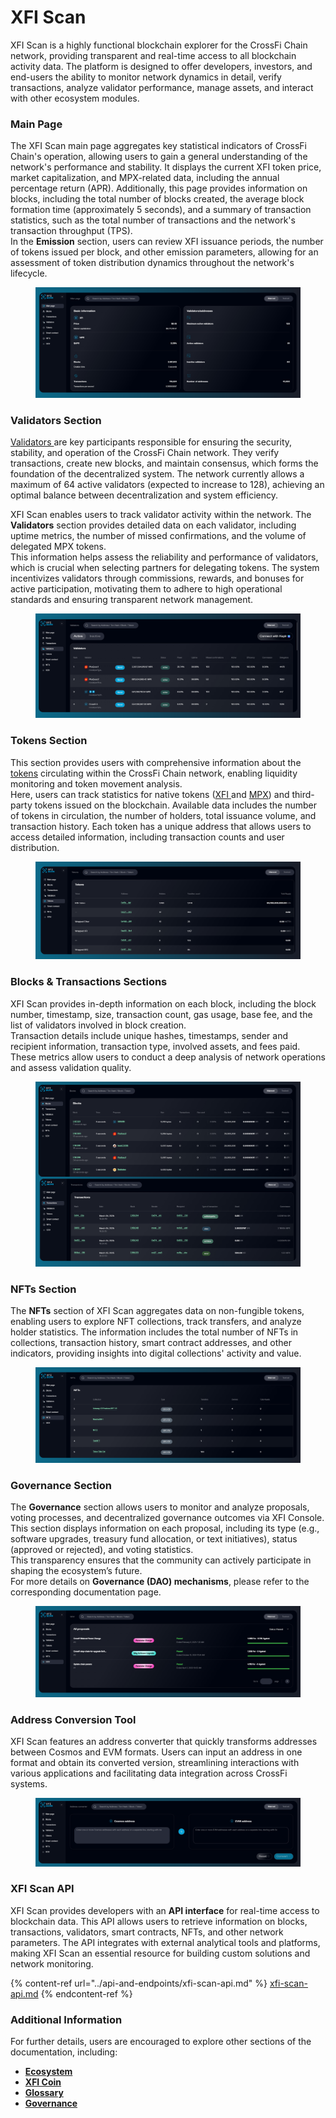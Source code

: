 # XFI Scan

XFI Scan is a highly functional blockchain explorer for the CrossFi Chain network, providing transparent and real-time access to all blockchain activity data. The platform is designed to offer developers, investors, and end-users the ability to monitor network dynamics in detail, verify transactions, analyze validator performance, manage assets, and interact with other ecosystem modules.

### **Main Page**

The XFI Scan main page aggregates key statistical indicators of CrossFi Chain's operation, allowing users to gain a general understanding of the network's performance and stability. It displays the current XFI token price, market capitalization, and MPX-related data, including the annual percentage return (APR). Additionally, this page provides information on blocks, including the total number of blocks created, the average block formation time (approximately 5 seconds), and a summary of transaction statistics, such as the total number of transactions and the network's transaction throughput (TPS).\
In the **Emission** section, users can review XFI issuance periods, the number of tokens issued per block, and other emission parameters, allowing for an assessment of token distribution dynamics throughout the network's lifecycle.

<figure><img src="../.gitbook/assets/image.png" alt=""><figcaption></figcaption></figure>

### **Validators Section**

[Validators ](../node-operators/becoming-a-validator/)are key participants responsible for ensuring the security, stability, and operation of the CrossFi Chain network. They verify transactions, create new blocks, and maintain consensus, which forms the foundation of the decentralized system. The network currently allows a maximum of 64 active validators (expected to increase to 128), achieving an optimal balance between decentralization and system efficiency.

XFI Scan enables users to track validator activity within the network. The **Validators** section provides detailed data on each validator, including uptime metrics, the number of missed confirmations, and the volume of delegated MPX tokens.\
This information helps assess the reliability and performance of validators, which is crucial when selecting partners for delegating tokens. The system incentivizes validators through commissions, rewards, and bonuses for active participation, motivating them to adhere to high operational standards and ensuring transparent network management.

<figure><img src="../.gitbook/assets/image (1).png" alt=""><figcaption></figcaption></figure>

### **Tokens Section**

This section provides users with comprehensive information about the[ tokens](../economy-overview/) circulating within the CrossFi Chain network, enabling liquidity monitoring and token movement analysis.\
Here, users can track statistics for native tokens ([XFI ](../economy-overview/xfi-coin.md)and [MPX](../economy-overview/mpx-coin/)) and third-party tokens issued on the blockchain. Available data includes the number of tokens in circulation, the number of holders, total issuance volume, and transaction history. Each token has a unique address that allows users to access detailed information, including transaction counts and user distribution.

<figure><img src="../.gitbook/assets/image (2).png" alt=""><figcaption></figcaption></figure>

### **Blocks & Transactions Sections**

XFI Scan provides in-depth information on each block, including the block number, timestamp, size, transaction count, gas usage, base fee, and the list of validators involved in block creation.\
Transaction details include unique hashes, timestamps, sender and recipient information, transaction type, involved assets, and fees paid. These metrics allow users to conduct a deep analysis of network operations and assess validation quality.

<figure><img src="../.gitbook/assets/image (3).png" alt=""><figcaption></figcaption></figure>

### **NFTs Section**

The **NFTs** section of XFI Scan aggregates data on non-fungible tokens, enabling users to explore NFT collections, track transfers, and analyze holder statistics. The information includes the total number of NFTs in collections, transaction history, smart contract addresses, and other indicators, providing insights into digital collections' activity and value.

<figure><img src="../.gitbook/assets/image (4).png" alt=""><figcaption></figcaption></figure>

### **Governance Section**

The **Governance** section allows users to monitor and analyze proposals, voting processes, and decentralized governance outcomes via XFI Console. This section displays information on each proposal, including its type (e.g., software upgrades, treasury fund allocation, or text initiatives), status (approved or rejected), and voting statistics.\
This transparency ensures that the community can actively participate in shaping the ecosystem’s future.\
For more details on **Governance (DAO) mechanisms**, please refer to the corresponding documentation page.

<figure><img src="../.gitbook/assets/image (5).png" alt=""><figcaption></figcaption></figure>

### **Address Conversion Tool**

XFI Scan features an address converter that quickly transforms addresses between Cosmos and EVM formats. Users can input an address in one format and obtain its converted version, streamlining interactions with various applications and facilitating data integration across CrossFi systems.

<figure><img src="../.gitbook/assets/image (6).png" alt=""><figcaption></figcaption></figure>

### **XFI Scan API**

XFI Scan provides developers with an **API interface** for real-time access to blockchain data. This API allows users to retrieve information on blocks, transactions, validators, smart contracts, NFTs, and other network parameters. The API integrates with external analytical tools and platforms, making XFI Scan an essential resource for building custom solutions and network monitoring.

{% content-ref url="../api-and-endpoints/xfi-scan-api.md" %}
[xfi-scan-api.md](../api-and-endpoints/xfi-scan-api.md)
{% endcontent-ref %}

### **Additional Information**

For further details, users are encouraged to explore other sections of the documentation, including:

* [**Ecosystem**](./)
* [**XFI Coin**](../economy-overview/xfi-coin.md)
* [**Glossary**](../concepts/glossary.md)
* [**Governance**](xfi-console/governance-dao.md)
